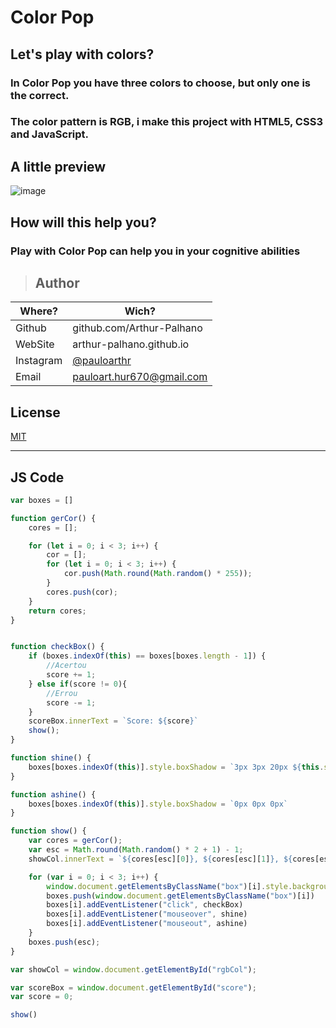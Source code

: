 # **Color Pop**

## Let's play with colors?

### In Color Pop you have three colors to choose, but only one is the correct.

### The color pattern is RGB, i make this project with HTML5, CSS3 and JavaScript.

## A little preview

![image](https://user-images.githubusercontent.com/49375534/81453035-e6999680-915e-11ea-97f1-83d3d3e2af85.png)

## How will this help you?

### Play with Color Pop can help you in your cognitive abilities

> ## Author
| **Where?** | **Wich?** |
|------------|-----------|
|Github|github.com/Arthur-Palhano|
|WebSite|arthur-palhano.github.io|
|Instagram|[@pauloarthr](https://www.instagram.com/pauloarthr/)|
|Email|pauloart.hur670@gmail.com|

## License

[MIT](https://github.com/Arthur-Palhano/Color-Pop/blob/master/LICENSE)

---

## JS Code

```js
var boxes = []

function gerCor() {
    cores = [];

    for (let i = 0; i < 3; i++) {
        cor = [];
        for (let i = 0; i < 3; i++) {
            cor.push(Math.round(Math.random() * 255));
        }
        cores.push(cor);
    }
    return cores;
}


function checkBox() {
    if (boxes.indexOf(this) == boxes[boxes.length - 1]) {
        //Acertou
        score += 1;
    } else if(score != 0){
        //Errou
        score -= 1;
    }
    scoreBox.innerText = `Score: ${score}`
    show();
}

function shine() {
    boxes[boxes.indexOf(this)].style.boxShadow = `3px 3px 20px ${this.style.backgroundColor}`
}

function ashine() {
    boxes[boxes.indexOf(this)].style.boxShadow = `0px 0px 0px`
}

function show() {
    var cores = gerCor();
    var esc = Math.round(Math.random() * 2 + 1) - 1;
    showCol.innerText = `${cores[esc][0]}, ${cores[esc][1]}, ${cores[esc][2]}`

    for (var i = 0; i < 3; i++) {
        window.document.getElementsByClassName("box")[i].style.backgroundColor = `rgb(${cores[i][0]}, ${cores[i][1]}, ${cores[i][2]})`;
        boxes.push(window.document.getElementsByClassName("box")[i])
        boxes[i].addEventListener("click", checkBox)
        boxes[i].addEventListener("mouseover", shine)
        boxes[i].addEventListener("mouseout", ashine)
    }
    boxes.push(esc);
}

var showCol = window.document.getElementById("rgbCol");

var scoreBox = window.document.getElementById("score");
var score = 0;

show()
```
